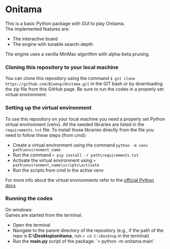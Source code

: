 # Onitama
This is a basic Python package with GUI to play Onitama.<br/>
The implemented features are:
- The interactive board 
- The engine with tunable search-depth

The engine uses a vanilla MinMax algorithm with alpha-beta pruning.

### Cloning this repository to your local machine
You can clone this repository using the command `$ git clone https://github.com/Biumsp/Onitama.git` in the GIT bash or by downloading the zip file from this GitHub page.
Be sure to run the codes in a properly set virtual environment.

### Setting up the virtual environment
To use this repository on your local machine you need a properly set Python virtual environment (venv).
All the needed libraries are listed in the `requirements.txt` file.
To install those libraries directly from the file you need to follow these steps (from cmd):
- Create a virtual environment using the command `python -m venv path\environment_name`
- Run the command `> pip install -r path\requirements.txt`
- Activate the virtual environment using `> path\environment_name\scripts\activate`
- Run the scripts from cmd in the active venv

For more info about the virtual environments refer to the [official Python docs](https://docs.python.org/3/library/venv.html)

### Running the codes
On windows:<br/>
Games are started from the terminal. 
- Open the terminal
- Navigate to the parent directory of the repository (e.g., if the path of the repo is **C:\Desktop\onitama**, run `> cd C:\Desktop` in the terminal)
- Run the **main.py** script of the package: `> python -m onitama.main'
